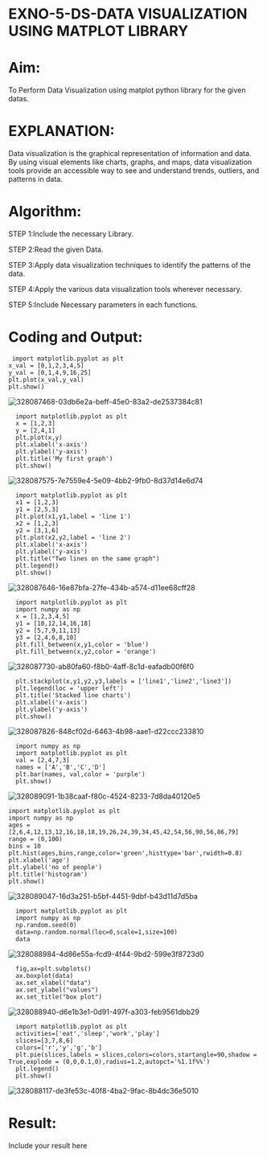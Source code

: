 # EXNO-5-DS-DATA VISUALIZATION USING MATPLOT LIBRARY

# Aim:
  To Perform Data Visualization using matplot python library for the given datas.

# EXPLANATION:
Data visualization is the graphical representation of information and data. By using visual elements like charts, graphs, and maps, data visualization tools provide an accessible way to see and understand trends, outliers, and patterns in data.

# Algorithm:
STEP 1:Include the necessary Library.

STEP 2:Read the given Data.

STEP 3:Apply data visualization techniques to identify the patterns of the data.

STEP 4:Apply the various data visualization tools wherever necessary.

STEP 5:Include Necessary parameters in each functions.

# Coding and Output:
     import matplotlib.pyplot as plt
    x_val = [0,1,2,3,4,5]
    y_val = [0,1,4,9,16,25]
    plt.plot(x_val,y_val)
    plt.show()

![328087468-03db6e2a-beff-45e0-83a2-de2537384c81](https://github.com/user-attachments/assets/8f54cc1d-e3a3-46f8-81a0-fad53b0ec0f4)

      import matplotlib.pyplot as plt
      x = [1,2,3]
      y = [2,4,1]
      plt.plot(x,y)
      plt.xlabel('x-axis')
      plt.ylabel('y-axis')
      plt.title('My first graph')
      plt.show()

![328087575-7e7559e4-5e09-4bb2-9fb0-8d37d14e6d74](https://github.com/user-attachments/assets/27a525d1-c22e-48ec-bc12-eddfed312cb3)


      import matplotlib.pyplot as plt
      x1 = [1,2,3]
      y1 = [2,5,3]
      plt.plot(x1,y1,label = 'line 1')
      x2 = [1,2,3]
      y2 = [3,1,6]
      plt.plot(x2,y2,label = 'line 2')
      plt.xlabel('x-axis')
      plt.ylabel('y-axis')
      plt.title("Two lines on the same graph")
      plt.legend()
      plt.show()

![328087646-16e87bfa-27fe-434b-a574-d11ee68cff28](https://github.com/user-attachments/assets/66658776-f988-48c1-8cb7-a434db5392a9)


      import matplotlib.pyplot as plt
      import numpy as np
      x = [1,2,3,4,5]
      y1 = [10,12,14,16,18]
      y2 = [5,7,9,11,13]
      y3 = [2,4,6,8,10]
      plt.fill_between(x,y1,color = 'blue')
      plt.fill_between(x,y2,color = 'orange')

![328087730-ab80fa60-f8b0-4aff-8c1d-eafadb00f6f0](https://github.com/user-attachments/assets/f55a9cb2-389a-43e3-a153-4f33fdfacfb5)



      plt.stackplot(x,y1,y2,y3,labels = ['line1','line2','line3'])
      plt.legend(loc = 'upper left')
      plt.title('Stacked line charts')
      plt.xlabel('x-axis')
      plt.ylabel('y-axis')
      plt.show()
  
  ![328087826-848cf02d-6463-4b98-aae1-d22ccc233810](https://github.com/user-attachments/assets/f633b50a-7ddc-411a-82dd-30b2dbec87ae)



      import numpy as np
      import matplotlib.pyplot as plt
      val = [2,4,7,3]
      names = ['A','B','C','D']
      plt.bar(names, val,color = 'purple')
      plt.show()
![328089091-1b38caaf-f80c-4524-8233-7d8da40120e5](https://github.com/user-attachments/assets/81561f70-ed2f-411a-990b-d4b8714bd976)



    import matplotlib.pyplot as plt
    import numpy as np
    ages = [2,6,4,12,13,12,16,18,18,19,26,24,39,34,45,42,54,56,90,56,86,79]
    range = (0,100)
    bins = 10
    plt.hist(ages,bins,range,color='green',histtype='bar',rwidth=0.8)
    plt.xlabel('age')
    plt.ylabel('no of people')
    plt.title('histogram')
    plt.show()
![328089047-16d3a251-b5bf-4451-9dbf-b43d11d7d5ba](https://github.com/user-attachments/assets/037b39d5-977c-4788-afa8-c3e6c11037bb)


      
      import matplotlib.pyplot as plt
      import numpy as np
      np.random.seed(0)
      data=np.random.normal(loc=0,scale=1,size=100)
      data
![328088984-4d86e55a-fcd9-4f44-9bd2-599e3f8723d0](https://github.com/user-attachments/assets/f6875690-8c3a-414b-b114-d01bf8d9fa58)


      fig,ax=plt.subplots()
      ax.boxplot(data)
      ax.set_xlabel("data")
      ax.set_ylabel("values")
      ax.set_title("box plot")

![328088940-d6e1b3e1-0d91-497f-a303-feb9561dbb29](https://github.com/user-attachments/assets/932a3ca7-95f4-43ec-a237-934d2641fe0d)


      import matplotlib.pyplot as plt
      activities=['eat','sleep','work','play']
      slices=[3,7,8,6]
      colors=['r','y','g','b']
      plt.pie(slices,labels = slices,colors=colors,startangle=90,shadow = True,explode = (0,0,0.1,0),radius=1.2,autopct='%1.1f%%')
      plt.legend()
      plt.show()
![328088117-de3fe53c-40f8-4ba2-9fac-8b4dc36e5010](https://github.com/user-attachments/assets/e80c465b-ef98-4ec3-8afc-03480a78a323)



# Result:
 Include your result here
